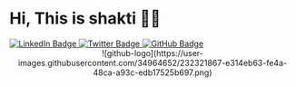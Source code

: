 
 <h1>Hi, This is shakti 👨‍💻</h1>
  <div id="badges">
    <a
      href="https://www.linkedin.com/in/shakti-shankar-mandal-425978124/"
      target="_blank"
    >
      <img
        src="https://img.shields.io/badge/LinkedIn-blue?style=for-the-badge&logo=linkedin&logoColor=white"
        alt="LinkedIn Badge"
      />
    </a>
    <a href="https://twitter.com/san_sontu" target="_blank">
      <img
        src="https://img.shields.io/badge/Twitter-blue?style=for-the-badge&logo=twitter&logoColor=white"
        alt="Twitter Badge"
      />
    </a>
    <a href="https://github.com/ShaktiMandal" target="_blank">
      <img src="https://img.shields.io/badge/gitHub-blue?style=for-the-badge&logo=github&logoColor=white"
      alt="GitHub Badge" />
    </a>
  </div>
  <div id="header" align="center" class="round-border">
<!--     <img
      src="https://media.giphy.com/media/gjrYDwbjnK8x36xZIO/giphy.gif"
      width="300"
    /> -->
  ![github-logo](https://user-images.githubusercontent.com/34964652/232321867-e314eb63-fe4a-48ca-a93c-edb17525b697.png)
  </div>

  <div align="center" id="badges">

  </div>

